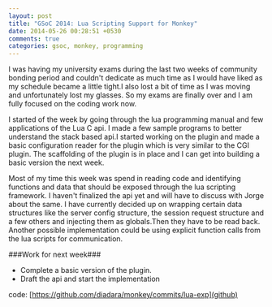 ```yaml
---
layout: post
title: "GSoC 2014: Lua Scripting Support for Monkey"
date: 2014-05-26 00:28:51 +0530
comments: true
categories: gsoc, monkey, programming
---
```


I was having my university exams during the last two weeks of
community bonding period and couldn't dedicate as much time as I would
have liked as my schedule became a little tight.I also lost a bit of
time as I was moving and unfortunately lost my glasses. So my exams are
finally over and I am fully focused on the coding work now.

I started of the week by going through the lua programming manual and
few applications of the Lua C api. I made a few sample programs to
better understand the stack based api.I started working on the plugin
and made a basic configuration reader for the plugin which is very
similar to the CGI plugin. The scaffolding of the plugin is in place
and I can get into building a basic version the next week.

Most of my time this week was spend in reading code and identifying
functions and data that should be exposed through the lua scripting
framework. I haven't finalized the api yet and will have to discuss
with Jorge about the same. I have currently decided up on wrapping
certain data structures like the server config structure, the session
request structure and a few others and injecting them as globals.Then
they have to be read back. Another possible implementation could be
using explicit function calls from the lua scripts for communication. 

###Work for next week###
- Complete a basic version of the plugin.
- Draft the api and start the implementation


code: [https://github.com/diadara/monkey/commits/lua-exp](github)


